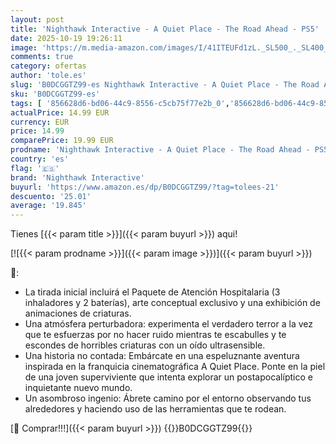 ```yaml
---
layout: post
title: 'Nighthawk Interactive - A Quiet Place - The Road Ahead - PS5'
date: 2025-10-19 19:26:11
image: 'https://m.media-amazon.com/images/I/41ITEUFd1zL._SL500_._SL400_.jpg'
comments: true
category: ofertas
author: 'tole.es'
slug: 'B0DCGGTZ99-es Nighthawk Interactive - A Quiet Place - The Road Ahead - PS5'
sku: 'B0DCGGTZ99-es'
tags: [ '856628d6-bd06-44c9-8556-c5cb75f77e2b_0','856628d6-bd06-44c9-8556-c5cb75f77e2b_2201','856628d6-bd06-44c9-8556-c5cb75f77e2b_3601','Arborist Merchandising Root','Hardware y juegos para PlayStation 5','Juegos para PlayStation 5','Preventa de Videojuegos','Self Service','Special Features Stores','Videojuegos','Videojuegos más esperados','nighthawk interactive','ps5','🇪🇸', ]
actualPrice: 14.99 EUR
currency: EUR
price: 14.99
comparePrice: 19.99 EUR
prodname: 'Nighthawk Interactive - A Quiet Place - The Road Ahead - PS5'
country: 'es'
flag: '🇪🇸'
brand: 'Nighthawk Interactive'
buyurl: 'https://www.amazon.es/dp/B0DCGGTZ99/?tag=tolees-21'
descuento: '25.01'
average: '19.845'
---
```


Tienes [{{< param title >}}]({{< param buyurl >}}) aqui!

[![{{< param prodname >}}]({{< param image >}})]({{< param buyurl >}})

🔎:

- La tirada inicial incluirá el Paquete de Atención Hospitalaria (3 inhaladores y 2 baterías), arte conceptual exclusivo y una exhibición de animaciones de criaturas.
- Una atmósfera perturbadora: experimenta el verdadero terror a la vez que te esfuerzas por no hacer ruido mientras te escabulles y te escondes de horribles criaturas con un oído ultrasensible.
- Una historia no contada: Embárcate en una espeluznante aventura inspirada en la franquicia cinematográfica A Quiet Place. Ponte en la piel de una joven superviviente que intenta explorar un postapocalíptico e inquietante nuevo mundo.
- Un asombroso ingenio: Ábrete camino por el entorno observando tus alrededores y haciendo uso de las herramientas que te rodean.

[🛒 Comprar!!!]({{< param buyurl >}})
{{<world>}}B0DCGGTZ99{{</world>}}
